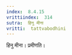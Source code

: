 ```yaml
---
index:  8.4.15
vrittiindex:  314
sutra:  हिनु मीना
vritti:  tattvabodhini 
---
```


हिनु मीना। प्रमीणति। 


